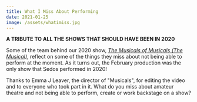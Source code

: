 ```yaml
---
title: What I Miss About Performing
date: 2021-01-25
image: /assets/whatimiss.jpg
---
```

**A TRIBUTE TO ALL THE SHOWS THAT SHOULD HAVE BEEN IN 2020**

Some of the team behind our 2020 show, *[The Musicals of Musicals (The Musical)](https://sedos.co.uk/shows/2020-the-musical-of-musicals-the-musical)*, reflect on some of the things they miss about not being able to perform at the moment. As it turns out, the February production was the only show that Sedos performed in 2020!

Thanks to Emma J Leaver, the director of "Musicals", for editing the video and to everyone who took part in it. What do you miss about amateur theatre and not being able to perform, create or work backstage on a show?

<div class="video-responsive"><?# YouTube Rn25saKDdKg /?></div>